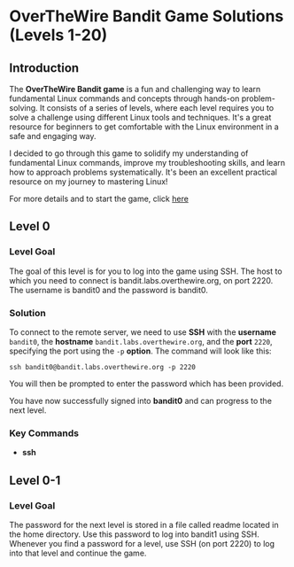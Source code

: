 # OverTheWire Bandit Game Solutions (Levels 1-20)

## Introduction
The **OverTheWire Bandit game** is a fun and challenging way to learn fundamental Linux commands and concepts through hands-on problem-solving. It consists of a series of levels, where each level requires you to solve a challenge using different Linux tools and techniques. It's a great resource for beginners to get comfortable with the Linux environment in a safe and engaging way.

I decided to go through this game to solidify my understanding of fundamental Linux commands, improve my troubleshooting skills, and learn how to approach problems systematically. It's been an excellent practical resource on my journey to mastering Linux!

For more details and to start the game, click [here](https://overthewire.org/wargames/bandit/)

## Level 0
### Level Goal
The goal of this level is for you to log into the game using SSH. The host to which you need to connect is bandit.labs.overthewire.org, on port 2220. The username is bandit0 and the password is bandit0.
### Solution
To connect to the remote server, we need to use **SSH** with the **username** `bandit0`, the **hostname** `bandit.labs.overthewire.org`, and the **port** `2220`, specifying the port using the `-p` **option**. The command will look like this:

`ssh bandit0@bandit.labs.overthewire.org -p 2220`

You will then be prompted to enter the password which has been provided. 

You have now successfully signed into **bandit0** and can progress to the next level.

### Key Commands
- **ssh**

## Level 0-1
### Level Goal
The password for the next level is stored in a file called readme located in the home directory. Use this password to log into bandit1 using SSH. Whenever you find a password for a level, use SSH (on port 2220) to log into that level and continue the game.